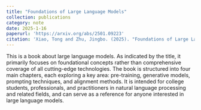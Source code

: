 ```yaml
---
title: "Foundations of Large Language Models"
collection: publications
category: note
date: 2025-1-16
paperurl: 'https://arxiv.org/abs/2501.09223'
citation: 'Xiao, Tong and Zhu, Jingbo. (2025). "Foundations of Large Language Models." arXiv:2501.09223.'
---
```


This is a book about large language models. As indicated by the title, it primarily focuses on foundational concepts rather than comprehensive coverage of all cutting-edge technologies. The book is structured into four main chapters, each exploring a key area: pre-training, generative models, prompting techniques, and alignment methods. It is intended for college students, professionals, and practitioners in natural language processing and related fields, and can serve as a reference for anyone interested in large language models.
